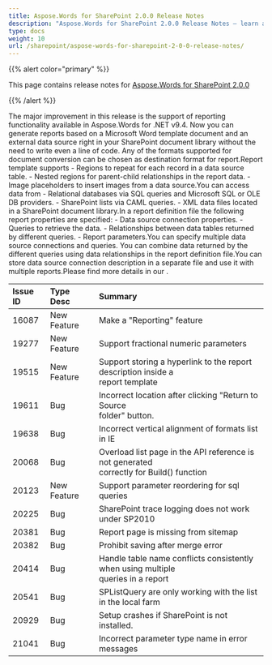 ```yaml
---
title: Aspose.Words for SharePoint 2.0.0 Release Notes
description: "Aspose.Words for SharePoint 2.0.0 Release Notes – learn about the latest updates and fixes."
type: docs
weight: 10
url: /sharepoint/aspose-words-for-sharepoint-2-0-0-release-notes/
---
```


{{% alert color="primary" %}} 

This page contains release notes for [Aspose.Words for SharePoint 2.0.0](http://www.aspose.com/downloads/words/sharepoint/new-releases/aspose.words-for-sharepoint-2.0.0/)

{{% /alert %}} 

The major improvement in this release is the support of reporting functionality available in Aspose.Words for .NET v9.4. Now you can generate reports based on a Microsoft Word template document and an external data source right in your SharePoint document library without the need to write even a line of code. Any of the formats supported for document conversion can be chosen as destination format for report.Report template supports - Regions to repeat for each record in a data source table. - Nested regions for parent-child relationships in the report data. - Image placeholders to insert images from a data source.You can access data from - Relational databases via SQL queries and Microsoft SQL or OLE DB providers. - SharePoint lists via CAML queries. - XML data files located in a SharePoint document library.In a report definition file the following report properties are specified: - Data source connection properties. - Queries to retrieve the data. - Relationships between data tables returned by different queries. - Report parameters.You can specify multiple data source connections and queries. You can combine data returned by the different queries using data relationships in the report definition file.You can store data source connection description in a separate file and use it with multiple reports.Please find more details in our .

|Issue ID |Type Desc |Summary |
| :- | :- | :- |
|16087 |New Feature |Make a "Reporting" feature |
|19277 |New Feature |Support fractional numeric parameters |
|19515 |New Feature |Support storing a hyperlink to the report description inside a<br>report template |
|19611 |Bug |Incorrect location after clicking "Return to Source<br>folder" button. |
|19638 |Bug |Incorrect vertical alignment of formats list in IE |
|20068 |Bug |Overload list page in the API reference is not generated<br>correctly for Build() function |
|20123 |New Feature |Support parameter reordering for sql queries |
|20225 |Bug |SharePoint trace logging does not work under SP2010 |
|20381 |Bug |Report page is missing from sitemap |
|20382 |Bug |Prohibit saving after merge error |
|20414 |Bug |Handle table name conflicts consistently when using multiple<br>queries in a report |
|20541 |Bug |SPListQuery are only working with the list in the local farm |
|20929 |Bug |Setup crashes if SharePoint is not installed. |
|21041 |Bug |Incorrect parameter type name in error messages |

